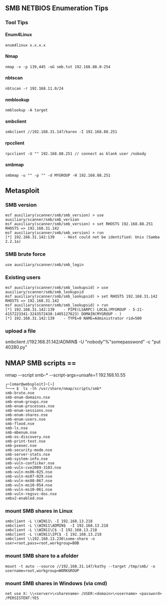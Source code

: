 ## SMB NETBIOS Enumeration Tips

### Tool Tips

#### Enum4Linux
```
enum4linux x.x.x.x
```

#### Nmap
```
nmap -v -p 139,445 -oG smb.txt 192.168.88.0-254
```

#### nbtscan
```
nbtscan -r 192.168.11.0/24
```

#### nmblookup
```
nmblookup -A target
```
#### smbclient
```
smbclient //192.168.31.147/karen -I 192.168.88.251
```
#### rpcclient
```
rpcclient -U "" 192.168.88.251 // connect as blank user /nobody
```
#### smbmap
```
smbmap -u "" -p "" -d MYGROUP -H 192.168.88.251
```

## Metasploit 

### SMB version
```
msf auxiliary(scanner/smb/smb_version) > use auxiliary/scanner/smb/smb_version
msf auxiliary(scanner/smb/smb_version) > set RHOSTS 192.168.88.251
RHOSTS => 192.168.31.142
msf auxiliary(scanner/smb/smb_version) > run
[*] 192.168.31.142:139    - Host could not be identified: Unix (Samba 2.2.1a)
```
### SMB brute force
```
use auxiliary/scanner/smb/smb_login
```

### Existing users
```
msf auxiliary(scanner/smb/smb_lookupsid) > use auxiliary/scanner/smb/smb_lookupsid
msf auxiliary(scanner/smb/smb_lookupsid) > set RHOSTS 192.168.31.142
RHOSTS => 192.168.31.142
msf auxiliary(scanner/smb/smb_lookupsid) > run
[*] 192.168.31.142:139    - PIPE(LSARPC) LOCAL(MYGROUP - 5-21-4157223341-3243572438-1405127623) DOMAIN(MYGROUP - )
[*] 192.168.31.142:139    - TYPE=0 NAME=Administrator rid=500

```
### upload a file
smbclient //192.168.31.142/ADMIN$ -U "nobody"%"somepassword" -c "put 40280.py"


## NMAP SMB scripts ==
nmap --script smb-* --script-args=unsafe=1 192.168.10.55 

```
┌─[omar@websploit]─[~]
└──╼ $  ls -lh /usr/share/nmap/scripts/smb*	
smb-brute.nse
smb-enum-domains.nse
smb-enum-groups.nse
smb-enum-processes.nse
smb-enum-sessions.nse
smb-enum-shares.nse
smb-enum-users.nse
smb-flood.nse
smb-ls.nse
smb-mbenum.nse
smb-os-discovery.nse
smb-print-text.nse
smb-psexec.nse
smb-security-mode.nse
smb-server-stats.nse
smb-system-info.nse
smb-vuln-conficker.nse
smb-vuln-cve2009-3103.nse
smb-vuln-ms06-025.nse
smb-vuln-ms07-029.nse
smb-vuln-ms08-067.nse
smb-vuln-ms10-054.nse
smb-vuln-ms10-061.nse
smb-vuln-regsvc-dos.nse
smbv2-enabled.nse
```

### mount SMB shares in Linux
```
smbclient -L \\WIN11\ -I 192.168.13.218
smbclient -L \\WIN11\ADMIN$  -I 192.168.13.218
smbclient -L \\WIN11\C$ -I 192.168.13.218
smbclient -L \\WIN11\IPC$ -I 192.168.13.218
smbclient \\192.168.13.236\some-share -o user=root,pass=root,workgroup=BOB
```

### mount SMB share to a afolder
```
mount -t auto --source //192.168.31.147/kathy --target /tmp/smb/ -o username=root,workgroup=WORKGROUP
```

### mount SMB shares in Windows (via cmd)
```
net use X: \\<server>\<sharename> /USER:<domain>\<username> <password> /PERSISTENT:YES
```
